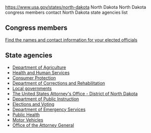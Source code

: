 

https://www.usa.gov/states/north-dakota
North Dakota
North Dakota congress members contact
North Dakota state agencies list

Congress members
----------------

[Find the names and contact information for your elected officials](https://www.usa.gov/elected-officials)

State agencies
--------------

* [Department of Agriculture](https://www.ndda.nd.gov/)
* [Health and Human Services](https://www.hhs.nd.gov/)
* [Consumer Protection](https://attorneygeneral.nd.gov/consumer-resources/)
* [Department of Corrections and Rehabilitation](https://www.docr.nd.gov/)
* [Local governments](https://www.nd.gov/government/local-government)
* [The United States Attorney's Office - District of North Dakota](https://www.justice.gov/usao-nd)
* [Department of Public Instruction](https://www.nd.gov/dpi/)
* [Elections and Voting](https://vip.sos.nd.gov/PortalList.aspx)
* [Department of Emergency Services](https://www.des.nd.gov/)
* [Public Health](https://www.hhs.nd.gov/health)
* [Motor Vehicles](https://www.dot.nd.gov/)
* [Office of the Attorney General](https://attorneygeneral.nd.gov/)
